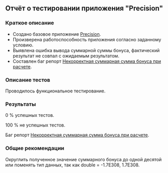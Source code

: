 ## Отчёт о тестировании приложения "Precision"

### Краткое описание

* Создано базовое приложение [Precision](https://github.com/IgorEgor1964/Java-Home-Work-1.2.2/blob/master/Main.java).
* Произверена работоспособность приложения согласно заданному условию.
* Выявлена ошибка вывода суммарной суммы бонуса, фактический результат не совпал с ожидаемым результатом.
* Составлен баг репорт [Некорректная суммарная сумма бонуса при расчете](https://github.com/IgorEgor1964/Java-Home-Work-1.2.2/issues/1).

### Описание тестов

Проводилось функциональное тестирование.

### Результаты

0 % успешных тестов.

100 % не успешных тестов.

Баг репорт [Некорректная суммарная сумма бонуса при расчете](https://github.com/IgorEgor1964/Java-Home-Work-1.2.2/issues/1).

### Общие рекомендации

Округлить полученное значение суммарного бонуса до одной десятой или поменять тип данных, так как double = -1.7E308, 1.7E308.
